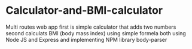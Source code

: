 # Calculator-and-BMI-calculator
Multi routes web app first is simple calculator that adds two numbers second calculats BMI (body mass index) using simple formela both using Node JS and Express and implementing NPM library body-parser 
